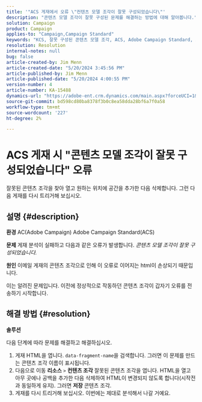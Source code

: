 ```yaml
---
title: '"ACS 게재에서 오류 \"컨텐츠 모델 조각이 잘못 구성되었습니다\"'
description: "콘텐츠 모델 조각이 잘못 구성된 문제를 해결하는 방법에 대해 알아봅니다."
solution: Campaign
product: Campaign
applies-to: "Campaign,Campaign Standard"
keywords: "KCS, 잘못 구성된 콘텐츠 모델 조각, ACS, Adobe Campaign Standard, Adobe Campaign, AC, HTML, 게재, 데이터 조각 이름, 오류"
resolution: Resolution
internal-notes: null
bug: false
article-created-by: Jim Menn
article-created-date: "5/20/2024 3:45:56 PM"
article-published-by: Jim Menn
article-published-date: "5/20/2024 4:00:55 PM"
version-number: 4
article-number: KA-15488
dynamics-url: "https://adobe-ent.crm.dynamics.com/main.aspx?forceUCI=1&pagetype=entityrecord&etn=knowledgearticle&id=7c4e1c07-c016-ef11-9f8a-6045bd006268"
source-git-commit: bd598cd80ba8378f3b0c8ea58dda28bf6a7f0a58
workflow-type: tm+mt
source-wordcount: '227'
ht-degree: 2%

---
```


# ACS 게재 시 &quot;콘텐츠 모델 조각이 잘못 구성되었습니다&quot; 오류


잘못된 콘텐츠 조각을 찾아 열고 원하는 위치에 공간을 추가한 다음 삭제합니다. 그런 다음 게재를 다시 트리거해 보십시오.

## 설명 {#description}


<b>환경</b>
AC(Adobe Campaign) Adobe Campaign Standard(ACS)

<b>문제</b>
게재 분석이 실패하고 다음과 같은 오류가 발생합니다. *콘텐츠 모델 조각이 잘못 구성되었습니다.*

<b>원인</b>
이메일 게재의 콘텐츠 조각으로 인해 이 오류로 이어지는 html이 손상되기 때문입니다.

이는 알려진 문제입니다. 이전에 정상적으로 작동하던 콘텐츠 조각이 갑자기 오류를 전송하기 시작합니다.


## 해결 방법 {#resolution}


<b>솔루션</b>

다음 단계에 따라 문제를 해결하고 해결하십시오.

1. 게재 HTML을 엽니다. `data-fragment-name`을 검색합니다. 그러면 이 문제를 만드는 콘텐츠 조각 이름이 표시됩니다.
2. 다음으로 이동 <b>리소스</b> `>`  <b>컨텐츠 조각</b> 잘못된 콘텐츠 조각을 엽니다. HTML을 열고 아무 곳에나 공백을 추가한 다음 삭제하여 HTML이 변경되지 않도록 합니다(시작전과 동일하게 유지). 그러면 <b>저장</b> 콘텐츠 조각.
3. 게재를 다시 트리거해 보십시오. 이번에는 제대로 분석해서 나갈 거예요.

